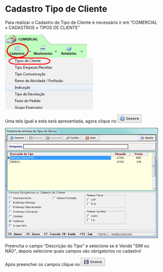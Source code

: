 # Cadastro Tipo de Cliente

Para realizar o Cadastro de Tipo de Cliente é necessário ir em “COMERCIAL » CADASTROS » TIPOS DE CLIENTE”

![1](/img/cadastro-tipo-cliente/cadastro1.jpg)

Uma tela igual a esta será apresentada, agora clique no ![12](/img/botoeskm/insere.jpg)

![3](/img/cadastro-tipo-cliente/insere.jpg)

Preencha o campo “Descrição do Tipo” e selecione se é *Venda* "SIM ou NÃO", depois selecione quais campos são obrigatorios no cadastro!

Após preencher os campos clique no ![11](/img/botoeskm/grava.jpg)


